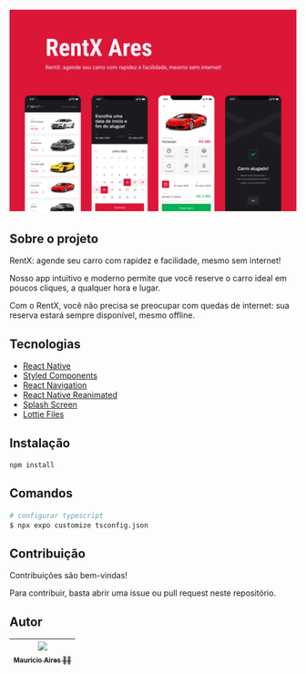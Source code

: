 # ![Cover](.github/assets/rentex.png)

## Sobre o projeto

RentX: agende seu carro com rapidez e facilidade, mesmo sem internet!

Nosso app intuitivo e moderno permite que você reserve o carro ideal em poucos cliques, a qualquer hora e lugar.

Com o RentX, você não precisa se preocupar com quedas de internet: sua reserva estará sempre disponível, mesmo offline.

## Tecnologias

- [React Native](https://reactnative.dev/)
- [Styled Components](https://styled-components.com/docs/basics)
- [React Navigation](https://reactnavigation.org/docs/getting-started)
- [React Native Reanimated](https://docs.swmansion.com/react-native-reanimated/)
- [Splash Screen](https://docs.expo.dev/versions/latest/sdk/splash-screen/)
- [Lottie Files](https://lottiefiles.com/)

## Instalação

```sh
npm install
```

## Comandos

```bash
# configurar typescript
$ npx expo customize tsconfig.json
```

## Contribuição

Contribuições são bem-vindas!

Para contribuir, basta abrir uma issue ou pull request neste repositório.

## Autor

| [<img loading="lazy" src="https://github.com/MauricioAires.png" width=115><br><sub>Mauricio Aires 👋🏽</sub>](https://github.com/MauricioAires) |
| :-------------------------------------------------------------------------------------------------------------------------------------------: |
